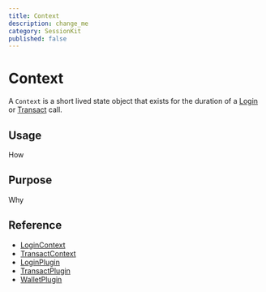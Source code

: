 ```yaml
---
title: Context
description: change_me
category: SessionKit
published: false
---
```


# Context

A `Context` is a short lived state object that exists for the duration of a [Login](/docs/sessionkit/login) or [Transact](/docs/sessionkit/transact) call.

## Usage

How

## Purpose

Why

## Reference

- [LoginContext](/docs/sessionkit/login-context)
- [TransactContext](/docs/sessionkit/transact-context)
- [LoginPlugin](/docs/sessionkit/plugin-login)
- [TransactPlugin](/docs/sessionkit/plugin-transact)
- [WalletPlugin](/docs/sessionkit/plugin-wallet)
